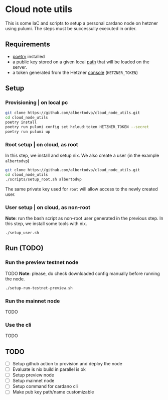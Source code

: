 # Cloud note utils
This is some IaC and scripts to setup a personal cardano node on hetzner using pulumi.
The steps must be successully executed in order.

## Requirements
- [poetry](https://python-poetry.org) installed
- a public key stored on a given local [path](./__main__.py#L11) that will be loaded on the server.
- a token generated from the Hetzner [console](https://console.hetzner.cloud/) (`HETZNER_TOKEN`)

## Setup 
### Provisioning | on local pc
```bash
git clone https://github.com/albertodvp/cloud_node_utils.git
cd cloud_node_utils
poetry install
poetry run pulumi config set hcloud:token HETZNER_TOKEN --secret
poetry run pulumi up
```

### Root setup | on cloud, as root
In this step, we install and setup nix. We also create a user (in the example `albertodvp`)
```bash
git clone https://github.com/albertodvp/cloud_node_utils.git
cd cloud_node_utils
./scripts/setup_root.sh albertodvp
```
The same private key used for `root` will allow access to the newly created user.

### User setup | on cloud, as non-root
**Note**: run the bash script as non-root user generated in the previous step.
In this step, we install some tools with nix.
```bashP
./setup_user.sh
```

## Run (TODO)
### Run the preview testnet node
TODO
**Note**: please, do check downloaded config manually before running the node.
```bash
./setup-run-testnet-preview.sh
```
### Run the mainnet node
TODO

### Use the cli
TODO

## TODO
- [ ] Setup github action to provision and deploy the node
- [ ] Evaluate is nix build in parallel is ok
- [ ] Setup preview node
- [ ] Setup mainnet node
- [ ] Setup command for cardano cli
- [ ] Make pub key path/name customizable
